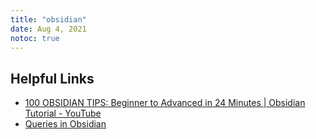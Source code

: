 ```yaml
---
title: "obsidian"
date: Aug 4, 2021
notoc: true
---
```


## Helpful Links
- [100 OBSIDIAN TIPS: Beginner to Advanced in 24 Minutes | Obsidian Tutorial - YouTube](https://www.youtube.com/watch?v=wKNWMBeGCuU&feature=youtu.be)
- [Queries in Obsidian](https://help.obsidian.md/Plugins/Search)